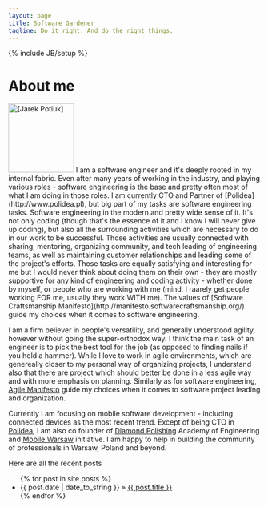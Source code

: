 ```yaml
---
layout: page
title: Software Gardener
tagline: Do it right. And do the right things.
---
```

{% include JB/setup %}

# About me

<img alt =" [Jarek Potiuk] " src="{{BASE_PATH}}/images/JP.jpg" width="131" height="138" class="floatingImage"/> 
I am a software engineer 
and it's deeply rooted in my internal fabric. Even after many years of working in the industry, and playing various 
roles - software engineering is the base 
and pretty often most of what I am doing in those roles. I am currently CTO and Partner of 
[Polidea](http://www.polidea.pl), but big part of my tasks are software engineering tasks. Software engineering in 
the modern and pretty wide sense of it. It's not only coding (though that's the essence of it and I know I will 
never give up coding), but also all the surrounding activities which are necessary to do in our work to be successful. 
Those activities are usually connected with sharing, mentoring, organizing community, and tech leading of 
engineering teams, as well as maintaining customer relationships and leading some of the project's efforts. 
Those tasks are equally satisfying and interesting for me but I would never
think about doing them on their own - they are mostly supportive for any kind of engineering and coding activity -
whether done by myself, or people who are working with me (mind, I raarely get people working FOR me, usually they
work WITH me). The values of [Software Craftsmanship Manifesto](http://manifesto.softwarecraftsmanship.org/)
guide my choices when it comes to software engineering.

I am a firm believer in people's versatility, and generally understood agility, however without going the
super-orthodox way. I think the main task of an engineer is to pick the best tool for the job (as opposed 
to finding nails if you hold a hammer). While I love to work in agile environments, which are genereally 
closer to my personal way of organizing projects, I understand also that there are project which should better
be done in a less agile way and with more emphasis on planning. Similarly as for software engineering, 
[Agile Manifesto](http://agilemanifesto.org/) guide my choices when it comes to software project leading and 
organization.

Currently I am focusing on mobile software development - including connected devices as the most recent trend. Except
of being CTO in [Polidea](http://www.polidea.pl), I am also co founder of [Diamond Polishing](http://www.szlif.edu.pl) 
Academy of Engineering and [Mobile Warsaw](http://mobile-warsaw.pl) initiative. I am happy to help in building the
community of professionals in Warsaw, Poland and beyond.

Here are all the recent posts 

<ul class="posts">
  {% for post in site.posts %}
    <li><span>{{ post.date | date_to_string }}</span> &raquo; <a href="{{ BASE_PATH }}{{ post.url }}">{{ post.title }}</a></li>
  {% endfor %}
</ul>
